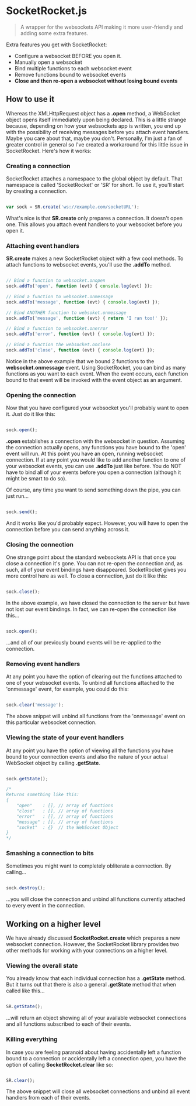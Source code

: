 # SocketRocket.js

> A wrapper for the websockets API making it more user-friendly and adding some extra features.

Extra features you get with SocketRocket:

- Configure a websocket BEFORE you open it.
- Manually open a websocket
- Bind multiple functions to each websocket event
- Remove functions bound to websocket events
- **Close and then re-open a websocket without losing bound events**

## How to use it

Whereas the XMLHttpRequest object has a **.open** method, a WebSocket object opens itself immediately upon being declared.  This is
a little strange because, depending on how your websockets app is written,  you end up with the possibility of receiving messages 
before you attach event handlers.  Maybe you care about that, maybe you don't.  Personally, I'm just a fan of greater control in general
so I've created a workaround for this little issue in SocketRocket.  Here's how it works:

### Creating a connection

SocketRocket attaches a namespace to the global object by default.  That namespace is called 'SocketRocket' or 'SR' for short.  To use it, you'll start by creating a connection.

```javascript

var sock = SR.create('ws://example.com/socketURL');

```

What's nice is that **SR.create** only prepares a connection.  It doesn't open one.  This allows you attach event handlers to your
websocket before you open it.

### Attaching event handlers

**SR.create** makes a new SocketRocket object with a few cool methods.  To attach functions to websocket events, you'll use the **.addTo**
method.

```javascript

// Bind a function to websocket.onopen
sock.addTo('open', function (evt) { console.log(evt) });

// Bind a function to websocket.onmessage
sock.addTo('message', function (evt) { console.log(evt) });

// Bind ANOTHER function to websoket.onmessage
sock.addTo('message', function (evt) { return 'I ran too!' });

// Bind a function to websocket.onerror
sock.addTo('error', function (evt) { console.log(evt) });

// Bind a function the websocket.onclose
sock.addTo('close', function (evt) { console.log(evt) });

```

Notice in the above example that we bound 2 functions to the **websocket.onmessage** event.  Using SocketRocket, you can bind as many
functions as you want to each event.  When the event occurs, each function bound to that event will be invoked with the event object as
an argument.

### Opening the connection

Now that you have configured your websocket you'll probably want to open it.  Just do it like this:

```javascript

sock.open();

```

**.open** establishes a connection with the websocket in question.  Assuming the connection actually opens, any functions you
have bound to the 'open' event will run.  At this point you have an open, running websocket connection.  If at any
point you would like to add another function to one of your websocket events, you can use **.addTo** just like before.  You
do NOT have to bind all of your events before you open a connection (although it might be smart to do so).

Of course, any time you want to send something down the pipe, you can just run...

```javascript

sock.send();

```

And it works like you'd probably expect.  However, you will have to open the connection before you can send anything across it.

### Closing the connection

One strange point about the standard websockets API is that once you close a connection it's gone.  You can not re-open the
connection and, as such, all of your event bindings have disappeared.  SocketRocket gives you more control here as well.
To close a connection, just do it like this:

```javascript

sock.close();

```

In the above example, we have closed the connection to the server but have not lost our event bindings.  In fact, we can
re-open the connection like this...

```javascript

sock.open();

```

...and all of our previously bound events will be re-applied to the connection.

### Removing event handlers

At any point you have the option of clearing out the functions attached to one of your websocket events.  To unbind all
functions attached to the 'onmessage' event, for example, you could do this:

```javascript

sock.clear('message');

```

The above snippet will unbind all functions from the 'onmessage' event on this particular websocket connection.

### Viewing the state of your event handlers

At any point you have the option of viewing all the functions you have bound to your connection events and also the nature
of your actual WebSocket object by calling **.getState**.

```javascript

sock.getState();

/*
Returns something like this:
{
	"open"    : [], // array of functions
	"close"   : [], // array of functions
	"error"   : [], // array of functions
	"message" : [], // array of functions
	"socket"  : {}  // the WebSocket Object
}
*/

```

### Smashing a connection to bits

Sometimes you might want to completely obliterate a connection.  By calling...

```javascript

sock.destroy();

```

...you will close the connection and unbind all functions currently attached to every event in the connection.

## Working on a higher level

We have already discussed **SocketRocket.create** which prepares a new websocket connection.  However, the SocketRocket library
provides two other methods for working with your connections on a higher level.

### Viewing the overall state

You already know that each individual connection has a **.getState** method.  But it turns out that there is also a general
**.getState** method that when called like this...

```javascript

SR.getState();

```

...will return an object showing all of your available websocket connections and all functions subscribed to each of their events.

### Killing everything

In case you are feeling paranoid about having accidentally left a function bound to a connection or accidentally left a connection
open, you have the option of calling **SocketRocket.clear** like so:

```javascript

SR.clear();

```

The above snippet will close all websocket connections and unbind all event handlers from each of their events.